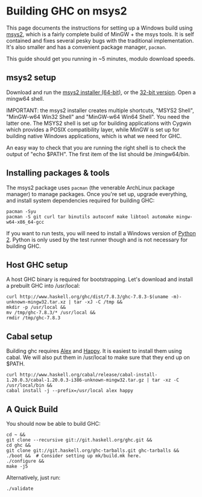 # Building GHC on msys2


This page documents the instructions for setting up a Windows build using [ msys2](http://sourceforge.net/projects/msys2/), which is a fairly complete build of MinGW + the msys tools. It is self contained and fixes several pesky bugs with the traditional implementation. It's also smaller and has a convenient package manager, `pacman`.


This guide should get you running in \~5 minutes, modulo download speeds.

## msys2 setup


Download and run the [ msys2 installer (64-bit)](http://sourceforge.net/projects/msys2/files/Base/x86_64/msys2-x86_64-20140910.exe/download), or the [ 32-bit version](http://sourceforge.net/projects/msys2/files/Base/i686/msys2-i686-20140910.exe/download). Open a mingw64 shell.


IMPORTANT: the msys2 installer creates multiple shortcuts, "MSYS2 Shell", "MinGW-w64 Win32 Shell" and "MinGW-w64 Win64 Shell". You need the latter one. The MSYS2 shell is set up for building applications  with Cygwin which provides a POSIX compatibility layer, while MinGW is set up for building native Windows applications, which is what we need for GHC. 


An easy way to check that you are running the right shell is to check the output of "echo $PATH". The first item of the list should be /mingw64/bin.

## Installing packages & tools


The msys2 package uses `pacman` (the venerable ArchLinux package manager) to manage packages. Once you're set up, upgrade everything, and install system dependencies required for building GHC:

```wiki
pacman -Syu
pacman -S git curl tar binutils autoconf make libtool automake mingw-w64-x86_64-gcc
```


If you want to run tests, you will need to install a Windows version of [ Python 2](https://www.python.org/download/releases/2.7.8/). Python is only used by the test runner though and is not necessary for building GHC.

## Host GHC setup


A host GHC binary is required for bootstrapping. Let's download and install a prebuilt GHC into /usr/local:

```wiki
curl http://www.haskell.org/ghc/dist/7.8.3/ghc-7.8.3-$(uname -m)-unknown-mingw32.tar.xz | tar -xJ -C /tmp &&
mkdir -p /usr/local &&
mv /tmp/ghc-7.8.3/* /usr/local &&
rmdir /tmp/ghc-7.8.3
```

## Cabal setup


Building ghc requires [ Alex](http://www.haskell.org/alex/) and [ Happy](http://www.haskell.org/happy/). It is easiest to install them using cabal. We will also put them in /usr/local to make sure that they end up on $PATH.

```wiki
curl http://www.haskell.org/cabal/release/cabal-install-1.20.0.3/cabal-1.20.0.3-i386-unknown-mingw32.tar.gz | tar -xz -C /usr/local/bin &&
cabal install -j --prefix=/usr/local alex happy
```

## A Quick Build


You should now be able to build GHC:

```wiki
cd ~ &&
git clone --recursive git://git.haskell.org/ghc.git &&
cd ghc &&
git clone git://git.haskell.org/ghc-tarballs.git ghc-tarballs &&
./boot &&  # Consider setting up mk/build.mk here.
./configure &&
make -j5
```


Alternatively, just run:

```wiki
./validate
```